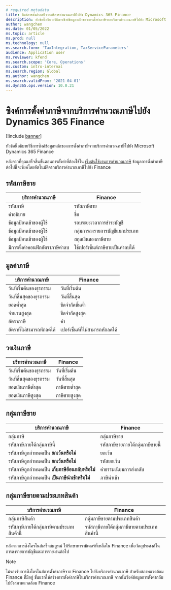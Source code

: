 ```yaml
---
# required metadata
title: ซิงค์การตั้งค่าภาษีจากบริการคํานวณภาษีไปยัง Dynamics 365 Finance
description: หัวข้อนี้อธิบายวิธีการซิงค์ข้อมูลหลักของการตั้งค่าภาษีจากบริการคํานวณภาษีไปยัง Microsoft Dynamics 365 Finance
author: wangchen
ms.date: 01/05/2022
ms.topic: article
ms.prod: null
ms.technology: null
ms.search.form: 'TaxIntegration, TaxServiceParameters'
audience: Application user
ms.reviewer: kfend
ms.search.scope: 'Core, Operations'
ms.custom: intro-internal
ms.search.region: Global
ms.author: wangchen
ms.search.validFrom: '2021-04-01'
ms.dyn365.ops.version: 10.0.21
---
```


# <a name="sync-the-tax-setup-from-the-tax-calculation-service-to-dynamics-365-finance"></a>ซิงค์การตั้งค่าภาษีจากบริการคํานวณภาษีไปยัง Dynamics 365 Finance

[!include [banner](../includes/banner.md)]

หัวข้อนี้อธิบายวิธีการซิงค์ข้อมูลหลักของการตั้งค่าภาษีจากบริการคํานวณภาษีไปยัง Microsoft Dynamics 365 Finance

หลังจากที่คุณเสร็จสิ้นขั้นตอนการตั้งค่าที่ต้องใช้ใน [เริ่มต้นใช้งานการคํานวณภาษี](global-get-started-with-tax-calculation-service.md) ข้อมูลการตั้งค่าภาษีต่อไปนี้จะซิงค์โดยอัตโนมัติจากบริการคำนวณภาษีไปยัง Finance

## <a name="sales-tax-code"></a>รหัสภาษีขาย

| บริการคำนวณภาษี           | Finance                             |
| --------------------------------- | ----------------------------------- |
| รหัสภาษี                          | รหัสภาษีขาย                      |
| คำอธิบาย                       | ชื่อ                                |
| ข้อมูลป้อนเข้าของผู้ใช้                        | รอบระยะเวลาการชำระบัญชี                   |
| ข้อมูลป้อนเข้าของผู้ใช้                        | กลุ่มการลงรายการบัญชีแยกประเภท                |
| ข้อมูลป้อนเข้าของผู้ใช้                        | สกุลเงินของภาษีขาย                  |
| มีการตั้งค่าคอนฟิกอัตราภาษีค่าลบ | ใช้เปอร์เซ็นต์ภาษีขายเป็นค่าลบได้ |

## <a name="tax-value"></a>มูลค่าภาษี

| บริการคำนวณภาษี | Finance                   |
| ----------------------- | ------------------------- |
| วันที่เริ่มต้นของธุรกรรม   | วันที่เริ่มต้น                 |
| วันที่สิ้นสุดของธุรกรรม     | วันที่สิ้นสุด                   |
| ยอดต่ำสุด          | ขีดจำกัดขั้นต่ำ             |
| จำนวนสูงสุด          | ขีดจำกัดสูงสุด             |
| อัตราภาษี                | ค่า                     |
| อัตราที่ไม่สามารถหักลดได้     | เปอร์เซ็นต์ที่ไม่สามารถหักลดได้ |

## <a name="tax-limits"></a>วงเงินภาษี

| บริการคำนวณภาษี | Finance           |
| ----------------------- | ----------------- |
| วันที่เริ่มต้นของธุรกรรม   | วันที่เริ่มต้น         |
| วันที่สิ้นสุดของธุรกรรม     | วันที่สิ้นสุด           |
| ยอดเงินภาษีต่ำสุด      | ภาษีขายต่ำสุด |
| ยอดเงินภาษีสูงสุด      | ภาษีขายสูงสุด |

## <a name="sales-tax-group"></a>กลุ่มภาษีขาย

| บริการคำนวณภาษี                         | Finance                                    |
| ----------------------------------------------- | ------------------------------------------ |
| กลุ่มภาษี                                       | กลุ่มภาษีขาย                            |
| รหัสภาษีภายใต้กลุ่มภาษีนี้                  | รหัสภาษีขายภายใต้กลุ่มภาษีขายนี้ |
| รหัสภาษีถูกกำหนดเป็น **ยกเว้นหรือไม่**         | ยกเว้น                                     |
| รหัสภาษีถูกกำหนดเป็น **ยกเว้นหรือไม่**         | รหัสยกเว้น                                |
| รหัสภาษีถูกกำหนดเป็น **เก็บภาษีย้อนกลับหรือไม่** | ค่าธรรมเนียมการส่งกลับ                             |
| รหัสภาษีถูกกำหนดเป็น **เป็นภาษีนำเข้าหรือไม่**        | ภาษีนำเข้า                                    |

## <a name="item-sales-tax-group"></a>กลุ่มภาษีขายตามประเภทสินค้า

| บริการคำนวณภาษี             | Finance                                         |
| ----------------------------------- | ----------------------------------------------- |
| กลุ่มภาษีสินค้า                      | กลุ่มภาษีขายตามประเภทสินค้า                            |
| รหัสภาษีภายใต้กลุ่มภาษีตามประเภทสินค้านี้ | รหัสภาษีภายใต้กลุ่มภาษีขายตามประเภทสินค้านี้ |

หลังจากการซิงโครไนส์เสร็จสมบูรณ์ ให้รักษาพารามิเตอร์ที่เหลือใน Finance เพื่อวัตถุประสงค์ในการลงรายการบัญชีและการรายงานต่อไป

> [!NOTE]
> ไม่รองรับการซิงโครไนส์การตั้งค่าภาษีจาก Finance ไปยังบริการคํานวณภาษี สำหรับสภาพแวดล้อม Finance ที่มีอยู่ ขั้นแรกให้สร้างการตั้งค่าภาษีในบริการคำนวณภาษี จากนั้นซิงค์ข้อมูลการตั้งค่ากลับไปยังสภาพแวดล้อม Finance
